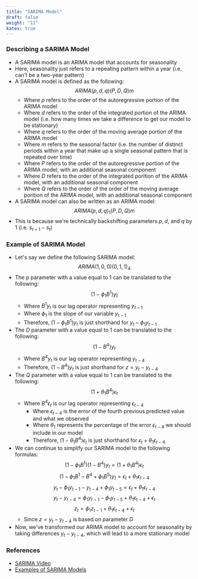 ```yaml
---
title: "SARIMA Model"
draft: false
weight: "11"
katex: true
---
```


### Describing a SARIMA Model
- A SARIMA model is an ARIMA model that accounts for seasonality
- Here, seasonality just refers to a repeating pattern within a year (i.e. can't be a two-year pattern)
- A SARIMA model is defined as the following:
$$ ARIMA(p,d,q)(P,D,Q)m $$
	- Where $p$ refers to the order of the autoregressive portion of the ARIMA model
	- Where $d$ refers to the order of the integrated portion of the ARIMA model (i.e. how many times we take a difference to get our model to be stationary)
	- Where $q$ refers to the order of the moving average portion of the ARIMA model
	- Where $m$ refers to the seasonal factor (i.e. the number of distinct periods within a year that make up a single seasonal pattern that is repeated over time)
	- Where $P$ refers to the order of the autoregressive portion of the ARIMA model, with an additional seasonal component
	- Where $D$ refers to the order of the integrated porition of the ARIMA model, with an additional seasonal component
	- Where $Q$ refers to the order of the order of the moving average porition of the ARIMA model, with an additional seasonal component
- A SARIMA model can also be written as an ARIMA model:
$$ ARIMA(p,d,q)_{1}(P,D,Q)m $$
- This is because we're technically backshifting parameters $p, d,$ and $q$ by $1$ (i.e. $s_{t+1} - s_{t}$)

### Example of SARIMA Model
- Let's say we define the following SARIMA model:
$$ ARIMA(1,0,0)(0,1,1)_{4} $$
- The $p$ parameter with a value equal to $1$ can be translated to the following:
$$ (1-\phi_{1}B^{1})y_{t} $$
	- Where $B^{1}y_{t}$ is our lag operator representing $y_{t-1}$
	- Where $\phi_{1}$ is the slope of our variable $y_{t-1}$
	- Therefore, $(1-\phi_{1}B^{1})y_{t}$ is just shorthand for $y_{t}-\phi_{1}y_{t-1}$
- The $D$ parameter with a value equal to $1$ can be translated to the following:
$$ (1-B^{4})y_{t} $$
	- Where $B^{4}y_{t}$ is our lag operator representing $y_{t-4}$
	- Therefore, $(1-B^{4})y_{t}$ is just shorthand for $z = y_{t}-y_{t-4}$
- The $Q$ parameter with a value equal to $1$ can be translated to the following:
$$ (1+\theta_{1}B^{4})\epsilon_{t} $$
	- Where $B^{4}\epsilon_{t}$ is our lag operator representing $\epsilon_{t-4}$
        - Where $\epsilon_{t-4}$ is the error of the fourth previous predicted value and what we observed
        - Where $\theta_{1}$ represents the percentage of the error $\epsilon_{t-4}$ we should include in our model
        - Therefore, $(1-\theta_{1}B^{4})\epsilon_{t}$ is just shorthand for $\epsilon_{t}+\theta_{1}\epsilon_{t-4}$
- We can continue to simplify our SARIMA model to the following formulas:
$$ (1-\phi_{1}B^{1})(1-B^{4})y_{t} = (1+\theta_{1}B^{4})\epsilon_{t} $$
$$ (1-\phi_{1}B^{1}-B^{4}+\phi_{1}B^{5})y_{t} = \epsilon_{t}+\theta_{1}\epsilon_{t-4} $$
$$ y_{t} - \phi_{1}y_{t-1} - y_{t-4} + \phi_{1}y_{t-5} = \epsilon_{t} + \theta_{1}\epsilon_{t-4} $$
$$ y_{t} - y_{t-4} = \phi_{1}y_{t-1} - \phi_{1}y_{t-5} + \theta_{1}\epsilon_{t-4} + \epsilon_{t} $$
$$ z_{t} = \phi_{1}z_{t-1} + \theta_{1}\epsilon_{t-4} + \epsilon_{t} $$
	 - Since $z = y_{t}-y_{t-4}$ is based on parameter $D$
- Now, we've transformed our ARIMA model to account for seasonality by taking differences $y_{t} - y_{t-4}$, which will lead to a more stationary model

### References
- [SARIMA Video](https://www.youtube.com/watch?v=WjeGUs6mzXg)
- [Examples of SARIMA Models](https://www.analyticsvidhya.com/blog/2015/12/complete-tutorial-time-series-modeling/)
